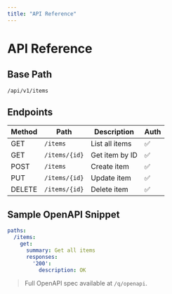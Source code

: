```yaml
---
title: "API Reference"
---
```


# API Reference

## Base Path

```
/api/v1/items
```

## Endpoints

| Method | Path           | Description         | Auth |
|--------|----------------|---------------------|------|
| GET    | `/items`       | List all items      | ✅   |
| GET    | `/items/{id}`  | Get item by ID      | ✅   |
| POST   | `/items`       | Create item         | ✅   |
| PUT    | `/items/{id}`  | Update item         | ✅   |
| DELETE | `/items/{id}`  | Delete item         | ✅   |

## Sample OpenAPI Snippet

```yaml
paths:
  /items:
    get:
      summary: Get all items
      responses:
        '200':
          description: OK
```

> Full OpenAPI spec available at `/q/openapi`.
